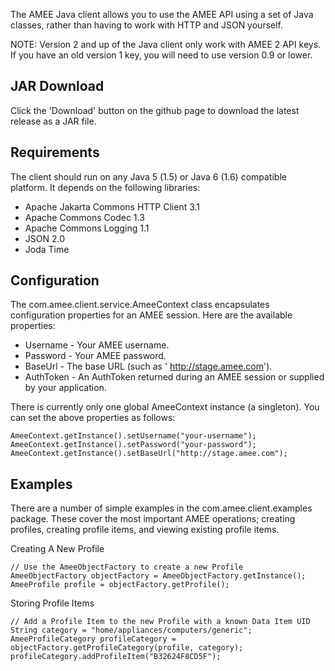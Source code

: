 The AMEE Java client allows you to use the AMEE API using a set of Java classes, rather than having to work with HTTP and JSON yourself.

NOTE: Version 2 and up of the Java client only work with AMEE 2 API keys. If you have an old version 1 key, you will need to use version 0.9 or lower.

JAR Download
------------

Click the 'Download' button on the github page to download the latest release as a JAR file.

Requirements
------------

The client should run on any Java 5 (1.5) or Java 6 (1.6) compatible platform. It depends on the following libraries:

 * Apache Jakarta Commons HTTP Client 3.1
 * Apache Commons Codec 1.3
 * Apache Commons Logging 1.1
 * JSON 2.0
 * Joda Time 

Configuration
-------------

The com.amee.client.service.AmeeContext class encapsulates configuration properties for an AMEE session. Here are the available properties:

 * Username - Your AMEE username.
 * Password - Your AMEE password.
 * BaseUrl - The base URL (such as ' http://stage.amee.com').
 * AuthToken - An AuthToken returned during an AMEE session or supplied by your application. 

There is currently only one global AmeeContext instance (a singleton). You can set the above properties as follows:

    AmeeContext.getInstance().setUsername("your-username");
    AmeeContext.getInstance().setPassword("your-password");
    AmeeContext.getInstance().setBaseUrl("http://stage.amee.com");

Examples
--------

There are a number of simple examples in the  com.amee.client.examples package. These cover the most important AMEE operations; creating profiles, creating profile items, and viewing existing profile items.

Creating A New Profile

    // Use the AmeeObjectFactory to create a new Profile
    AmeeObjectFactory objectFactory = AmeeObjectFactory.getInstance();
    AmeeProfile profile = objectFactory.getProfile();

Storing Profile Items

    // Add a Profile Item to the new Profile with a known Data Item UID
    String category = "home/appliances/computers/generic";
    AmeeProfileCategory profileCategory = objectFactory.getProfileCategory(profile, category);
    profileCategory.addProfileItem("B32624F8CD5F");
